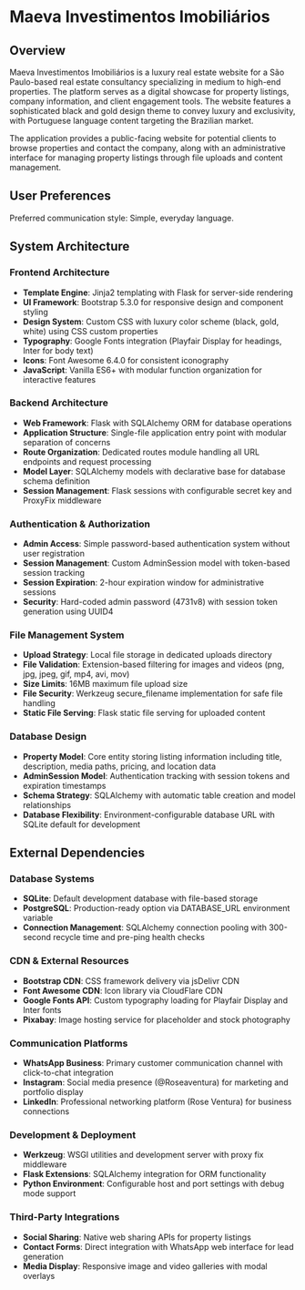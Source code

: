 # Maeva Investimentos Imobiliários

## Overview

Maeva Investimentos Imobiliários is a luxury real estate website for a São Paulo-based real estate consultancy specializing in medium to high-end properties. The platform serves as a digital showcase for property listings, company information, and client engagement tools. The website features a sophisticated black and gold design theme to convey luxury and exclusivity, with Portuguese language content targeting the Brazilian market.

The application provides a public-facing website for potential clients to browse properties and contact the company, along with an administrative interface for managing property listings through file uploads and content management.

## User Preferences

Preferred communication style: Simple, everyday language.

## System Architecture

### Frontend Architecture
- **Template Engine**: Jinja2 templating with Flask for server-side rendering
- **UI Framework**: Bootstrap 5.3.0 for responsive design and component styling
- **Design System**: Custom CSS with luxury color scheme (black, gold, white) using CSS custom properties
- **Typography**: Google Fonts integration (Playfair Display for headings, Inter for body text)
- **Icons**: Font Awesome 6.4.0 for consistent iconography
- **JavaScript**: Vanilla ES6+ with modular function organization for interactive features

### Backend Architecture
- **Web Framework**: Flask with SQLAlchemy ORM for database operations
- **Application Structure**: Single-file application entry point with modular separation of concerns
- **Route Organization**: Dedicated routes module handling all URL endpoints and request processing
- **Model Layer**: SQLAlchemy models with declarative base for database schema definition
- **Session Management**: Flask sessions with configurable secret key and ProxyFix middleware

### Authentication & Authorization
- **Admin Access**: Simple password-based authentication system without user registration
- **Session Management**: Custom AdminSession model with token-based session tracking
- **Session Expiration**: 2-hour expiration window for administrative sessions
- **Security**: Hard-coded admin password (4731v8) with session token generation using UUID4

### File Management System
- **Upload Strategy**: Local file storage in dedicated uploads directory
- **File Validation**: Extension-based filtering for images and videos (png, jpg, jpeg, gif, mp4, avi, mov)
- **Size Limits**: 16MB maximum file upload size
- **File Security**: Werkzeug secure_filename implementation for safe file handling
- **Static File Serving**: Flask static file serving for uploaded content

### Database Design
- **Property Model**: Core entity storing listing information including title, description, media paths, pricing, and location data
- **AdminSession Model**: Authentication tracking with session tokens and expiration timestamps
- **Schema Strategy**: SQLAlchemy with automatic table creation and model relationships
- **Database Flexibility**: Environment-configurable database URL with SQLite default for development

## External Dependencies

### Database Systems
- **SQLite**: Default development database with file-based storage
- **PostgreSQL**: Production-ready option via DATABASE_URL environment variable
- **Connection Management**: SQLAlchemy connection pooling with 300-second recycle time and pre-ping health checks

### CDN & External Resources
- **Bootstrap CDN**: CSS framework delivery via jsDelivr CDN
- **Font Awesome CDN**: Icon library via CloudFlare CDN
- **Google Fonts API**: Custom typography loading for Playfair Display and Inter fonts
- **Pixabay**: Image hosting service for placeholder and stock photography

### Communication Platforms
- **WhatsApp Business**: Primary customer communication channel with click-to-chat integration
- **Instagram**: Social media presence (@Roseaventura) for marketing and portfolio display
- **LinkedIn**: Professional networking platform (Rose Ventura) for business connections

### Development & Deployment
- **Werkzeug**: WSGI utilities and development server with proxy fix middleware
- **Flask Extensions**: SQLAlchemy integration for ORM functionality
- **Python Environment**: Configurable host and port settings with debug mode support

### Third-Party Integrations
- **Social Sharing**: Native web sharing APIs for property listings
- **Contact Forms**: Direct integration with WhatsApp web interface for lead generation
- **Media Display**: Responsive image and video galleries with modal overlays